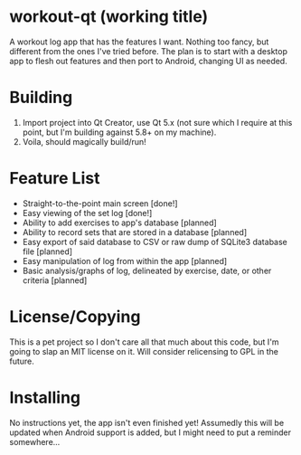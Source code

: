 # workout-qt (working title)
A workout log app that has the features I want. Nothing too fancy, but different from the ones I've tried before.
The plan is to start with a desktop app to flesh out features and then port to Android, changing UI as needed.

# Building
1. Import project into Qt Creator, use Qt 5.x (not sure which I require at this point, but I'm building against 5.8+ on my machine).
2. Voila, should magically build/run!

# Feature List
* Straight-to-the-point main screen [done!]
* Easy viewing of the set log [done!]
* Ability to add exercises to app's database [planned]
* Ability to record sets that are stored in a database [planned]
* Easy export of said database to CSV or raw dump of SQLite3 database file [planned]
* Easy manipulation of log from within the app [planned]
* Basic analysis/graphs of log, delineated by exercise, date, or other criteria [planned]

# License/Copying
This is a pet project so I don't care all that much about this code, but I'm going to slap an MIT license on it.
Will consider relicensing to GPL in the future.

# Installing
No instructions yet, the app isn't even finished yet! Assumedly this will be updated when Android support is added,
but I might need to put a reminder somewhere...
